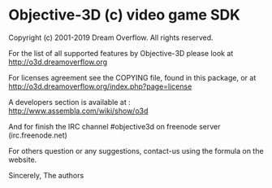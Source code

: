 # Objective-3D (c) video game SDK #

Copyright (c) 2001-2019 Dream Overflow. All rights reserved.

For the list of all supported features by Objective-3D please look at
http://o3d.dreamoverflow.org

For licenses agreement see the COPYING file, found in this package,
or at http://o3d.dreamoverflow.org/index.php?page=license

A developers section is available at : http://www.assembla.com/wiki/show/o3d

And for finish the IRC channel #objective3d on freenode server (irc.freenode.net)

For others question or any suggestions, contact-us using the formula on the website.

Sincerely,
The authors
